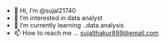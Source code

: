 - 👋 Hi, I’m @sujal21740
- 👀 I’m interested in data analyst 
- 🌱 I’m currently learning ..data analysis 
- 📫 How to reach me ... sujalthakur899@email.com

<!---
sujal21740/sujal21740 is a ✨ special ✨ repository because its `README.md` (this file) appears on your GitHub profile.
You can click the Preview link to take a look at your changes.
--->
